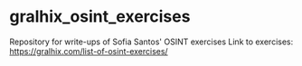 # gralhix_osint_exercises
Repository for write-ups of Sofia Santos' OSINT exercises
Link to exercises: https://gralhix.com/list-of-osint-exercises/
